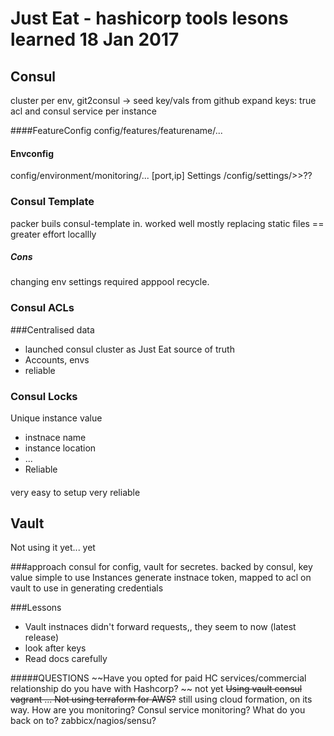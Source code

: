 # Just Eat - hashicorp tools lesons learned 18 Jan 2017

## Consul
cluster per env, 
git2consul -> seed key/vals from github
expand keys: true
acl and consul service per instance

####FeatureConfig
config/features/featurename/...

#### Envconfig
config/environment/monitoring/... [port,ip]
Settings
/config/settings/>>??

### Consul Template
packer buils consul-template in.
worked well mostly
replacing static files == greater effort locallly

##### Cons
changing env settings required apppool recycle.

### Consul ACLs


###Centralised data
 * launched consul cluster as Just Eat source of truth
 * Accounts, envs
 * reliable

### Consul Locks
Unique instance value
 * instnace name
 * instance location
 * ...
 * Reliable

####
very easy to setup
very reliable

## Vault
Not using it yet... yet

###approach
consul for config, vault for secretes. 
backed by consul, key value simple to use
Instances generate instnace token, mapped to acl on vault to use in  generating credentials

###Lessons
 * Vault instnaces didn't forward requests,, they seem to now (latest release)
 * look after keys
 * Read docs carefully


#####QUESTIONS
~~Have you opted for paid HC services/commercial relationship do you have with Hashcorp? ~~ not yet
~~Using vault consul vagrant ... Not using terraform for AWS?~~ still using cloud formation, on its way.
How are you monitoring? Consul service monitoring? What do you back on to? zabbicx/nagios/sensu?

